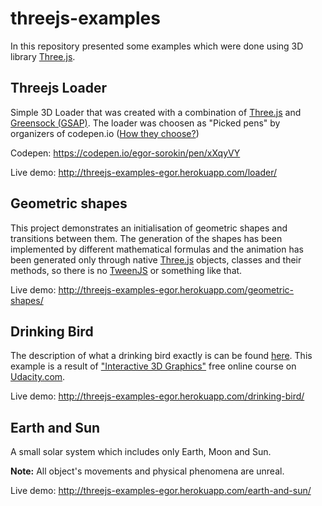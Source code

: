 # threejs-examples
In this repository presented some examples which were done using 3D library [Three.js].

## Threejs Loader
Simple 3D Loader that was created with a combination of [Three.js] and [Greensock (GSAP)]. The loader was choosen as "Picked pens" by organizers of codepen.io ([How they choose?])

Codepen: https://codepen.io/egor-sorokin/pen/xXqyVY

Live demo: http://threejs-examples-egor.herokuapp.com/loader/


## Geometric shapes
This project demonstrates an initialisation of geometric shapes and transitions between them. 
The generation of the shapes has been implemented by different mathematical formulas and the animation has been generated only through native [Three.js] objects, classes and their methods, so there is no [TweenJS] or something like that.

Live demo: http://threejs-examples-egor.herokuapp.com/geometric-shapes/


## Drinking Bird
The description of what a drinking bird exactly is can be found [here]. This example is a result of ["Interactive 3D Graphics"] free online course on [Udacity.com]. 

Live demo: http://threejs-examples-egor.herokuapp.com/drinking-bird/


## Earth and Sun 
A small solar system which includes only Earth, Moon and Sun. 

**Note:** All object's movements and physical phenomena are unreal.

Live demo: http://threejs-examples-egor.herokuapp.com/earth-and-sun/


[Three.js]: <https://threejs.org/>
[here]: <https://en.wikipedia.org/wiki/Drinking_bird>
[Udacity.com]: <https://www.udacity.com/>
["Interactive 3D Graphics"]: <https://www.udacity.com/course/interactive-3d-graphics--cs291>
[TweenJS]: <http://www.createjs.com/tweenjs>
[Greensock (GSAP)]: <https://greensock.com/>
[codepen.io]: <https://codepen.io>
[How they choose?]: <https://blog.codepen.io/documentation/faq/how-are-picked-pens-chosen/>
